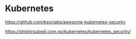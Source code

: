 # Kubernetes

https://github.com/ksoclabs/awesome-kubernetes-security

https://shishirsubedi.com.np/kubernetes/kubernetes_security/
